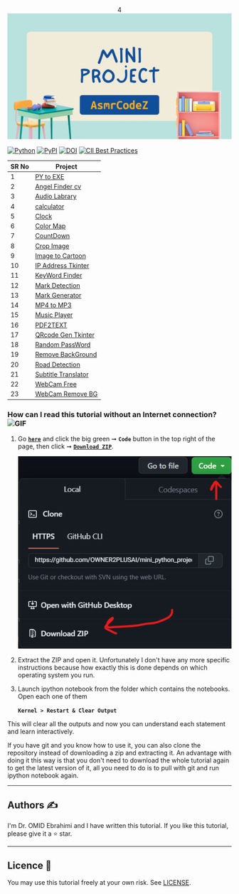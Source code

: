 <div align="center">4
  <kbd>
    <img src="Src\main_readme.jpg"/>
  </kbd>
</div>

[![Python](https://img.shields.io/pypi/pyversions/tensorflow.svg)](https://badge.fury.io/py/tensorflow)
[![PyPI](https://badge.fury.io/py/tensorflow.svg)](https://badge.fury.io/py/tensorflow)
[![DOI](https://zenodo.org/badge/DOI/10.5281/zenodo.4724125.svg)](https://doi.org/10.5281/zenodo.4724125)
[![CII Best Practices](https://bestpractices.coreinfrastructure.org/projects/1486/badge)](https://bestpractices.coreinfrastructure.org/projects/1486)

SR No   | Project |
--- | --- |
1 | [PY to EXE](https://github.com/AsmrCodeZ-YT/mini_python_projects/tree/main/01__.py%20to%20.exre) 
2 | [Angel Finder cv](https://github.com/AsmrCodeZ-YT/mini_python_projects/tree/main/02__Angel%20Finder_cv) 
3 | [Audio Labrary](https://github.com/AsmrCodeZ-YT/mini_python_projects/tree/main/03__audioLabrary) 
4 | [calculator](https://github.com/AsmrCodeZ-YT/mini_python_projects/tree/main/04__calculator) 
5 | [Clock](https://github.com/AsmrCodeZ-YT/mini_python_projects/tree/main/05__clock) 
6 | [Color Map](https://github.com/AsmrCodeZ-YT/mini_python_projects/tree/main/06__Color%20map) 
7 | [CountDown](https://github.com/AsmrCodeZ-YT/mini_python_projects/tree/main/07__countdown) 
8 | [Crop Image](https://github.com/AsmrCodeZ-YT/mini_python_projects/tree/main/08__Crop_image) 
9 | [Image to Cartoon](https://github.com/AsmrCodeZ-YT/mini_python_projects/tree/main/09__Image2Cartoon) 
10 | [IP Address Tkinter](https://github.com/AsmrCodeZ-YT/mini_python_projects/tree/main/10__ip%20Address%20tkinter) 
11 | [KeyWord Finder](https://github.com/AsmrCodeZ-YT/mini_python_projects/tree/main/11__Keyword_finder) 
12 | [Mark Detection](https://github.com/AsmrCodeZ-YT/mini_python_projects/tree/main/12__Marker_detection) 
13 | [Mark Generator](https://github.com/AsmrCodeZ-YT/mini_python_projects/tree/main/13__Marker_generator) 
14 | [MP4 to MP3](https://github.com/AsmrCodeZ-YT/mini_python_projects/tree/main/14__MP4%20TO%20MP3) 
15 | [Music Player](https://github.com/AsmrCodeZ-YT/mini_python_projects/tree/main/15__Musicplayer) 
16 | [PDF2TEXT](https://github.com/AsmrCodeZ-YT/mini_python_projects/tree/main/16__PDF%202%20TxT) 
17 | [QRcode Gen Tkinter](https://github.com/AsmrCodeZ-YT/mini_python_projects/tree/main/17__QRcode%20Gen%20_%20tkinter) 
18 | [Random PassWord](https://github.com/AsmrCodeZ-YT/mini_python_projects/tree/main/18__Random%20PassWord) 
19 | [Remove BackGround](https://github.com/AsmrCodeZ-YT/mini_python_projects/tree/main/19__remove_background) 
20 | [Road Detection](https://github.com/AsmrCodeZ-YT/mini_python_projects/tree/main/20__RoadDetection_cv) 
21 | [Subtitle Translator](https://github.com/AsmrCodeZ-YT/mini_python_projects/tree/main/22__Trasnlate_subtitle) 
22 | [WebCam Free](https://github.com/AsmrCodeZ-YT/mini_python_projects/tree/main/23__WebCam_free) 
23 | [WebCam Remove BG](https://github.com/AsmrCodeZ-YT/mini_python_projects/tree/main/24__webcam_remove_background) 



### How can I read this tutorial without an Internet connection? <img alt="GIF" src="https://github.com/TheDudeThatCode/TheDudeThatCode/blob/master/Assets/hmm.gif" width="20" />

1. Go [**`here`**](https://github.com/OWNER2PLUSAI/mini_python_projects) and click the big green ➞ **`Code`** button in the top right of the page, then click ➞ [**`Download ZIP`**](https://github.com/OWNER2PLUSAI/mini_python_projects/archive/refs/heads/main.zip).

    ![Download ZIP](Src/Code.png)

2. Extract the ZIP and open it. Unfortunately I don't have any more specific instructions because how exactly this is done depends on which operating system you run.
    
3. Launch ipython notebook from the folder which contains the notebooks. Open each one of them
  
    **`Kernel > Restart & Clear Output`**
    
This will clear all the outputs and now you can understand each statement and learn interactively.

If you have git and you know how to use it, you can also clone the repository instead of downloading a zip and extracting it. An advantage with doing it this way is that you don't need to download the whole tutorial again to get the latest version of it, all you need to do is to pull with git and run ipython notebook again.

---

## Authors ✍️

I'm Dr. OMID Ebrahimi and I have written this tutorial.
If you like this tutorial, please give it a ⭐ star.

---

## Licence 📜

You may use this tutorial freely at your own risk. See [LICENSE](./LICENSE).
